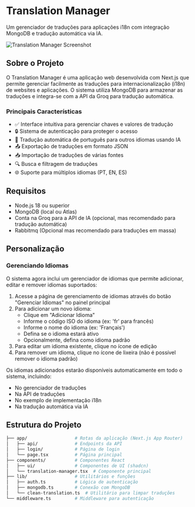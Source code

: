# Translation Manager

Um gerenciador de traduções para aplicações i18n com integração MongoDB e tradução automática via IA.

![Translation Manager Screenshot](https://sjc.microlink.io/UAor4SPHBrNxvkDEU9uSXs33R6XMdJBJFYM55AKOKxBGnoVjDU-QrcEZ-2QlXW54rV8VG08K_SyyH-6J0Dzo3g.jpeg)

## Sobre o Projeto

O Translation Manager é uma aplicação web desenvolvida com Next.js que permite gerenciar facilmente as traduções para internacionalização (i18n) de websites e aplicações. O sistema utiliza MongoDB para armazenar as traduções e integra-se com a API da Groq para tradução automática.

### Principais Características

- ✅ Interface intuitiva para gerenciar chaves e valores de tradução
- 🔒 Sistema de autenticação para proteger o acesso
- 🤖 Tradução automática de português para outros idiomas usando IA
- 📤 Exportação de traduções em formato JSON
- 📥 Importação de traduções de várias fontes
- 🔍 Busca e filtragem de traduções
- 🌐 Suporte para múltiplos idiomas (PT, EN, ES)

## Requisitos

- Node.js 18 ou superior
- MongoDB (local ou Atlas)
- Conta na Groq para a API de IA (opcional, mas recomendado para tradução automática)
- Rabbitmq (Opcional mas recomendado para traduções em massa)

## Personalização

### Gerenciando Idiomas

O sistema agora inclui um gerenciador de idiomas que permite adicionar, editar e remover idiomas suportados:

1. Acesse a página de gerenciamento de idiomas através do botão "Gerenciar Idiomas" no painel principal
2. Para adicionar um novo idioma:
   - Clique em "Adicionar Idioma"
   - Informe o código ISO do idioma (ex: 'fr' para francês)
   - Informe o nome do idioma (ex: 'Français')
   - Defina se o idioma estará ativo
   - Opcionalmente, defina como idioma padrão
3. Para editar um idioma existente, clique no ícone de edição
4. Para remover um idioma, clique no ícone de lixeira (não é possível remover o idioma padrão)

Os idiomas adicionados estarão disponíveis automaticamente em todo o sistema, incluindo:
- No gerenciador de traduções
- Na API de traduções
- No exemplo de implementação i18n
- Na tradução automática via IA

## Estrutura do Projeto
```bash
├── app/                  # Rotas da aplicação (Next.js App Router)
│   ├── api/              # Endpoints da API
│   ├── login/            # Página de login
│   └── page.tsx          # Página principal
├── components/           # Componentes React
│   ├── ui/               # Componentes de UI (shadcn)
│   └── translation-manager.tsx  # Componente principal
├── lib/                  # Utilitários e funções
│   ├── auth.ts           # Lógica de autenticação
│   ├── mongodb.ts        # Conexão com MongoDB
│   └── clean-translation.ts  # Utilitário para limpar traduções
└── middleware.ts         # Middleware para autenticação
```
